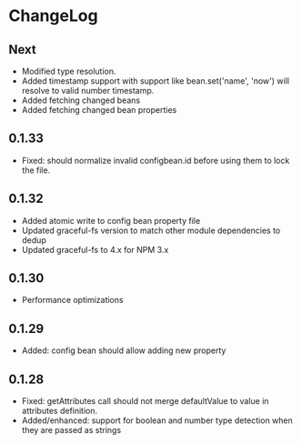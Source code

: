 # ChangeLog

## Next
* Modified type resolution.
* Added timestamp support with support like bean.set('name', 'now') will resolve to valid number timestamp.
* Added fetching changed beans
* Added fetching changed bean properties

## 0.1.33
* Fixed: should normalize invalid configbean.id before using them to lock the file.

## 0.1.32
* Added atomic write to config bean property file
* Updated graceful-fs version to match other module dependencies to dedup
* Updated graceful-fs to 4.x for NPM 3.x

## 0.1.30
* Performance optimizations

## 0.1.29
* Added: config bean should allow adding new property

## 0.1.28
* Fixed: getAttributes call should not merge defaultValue to value in attributes definition.
* Added/enhanced: support for boolean and number type detection when they are passed as strings
